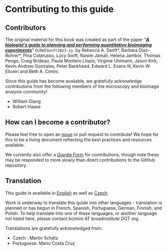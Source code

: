 # Contributing to this guide

## Contributors

The original material for this book was created as part of the paper "[**_A biologist’s guide to planning and performing quantitative bioimaging experiments_**](https://doi.org/10.1371/journal.pbio.3002167)" {cite}`Senft2023-zy`. by Rebecca A. Senft*, Barbara Diaz-Rohrer*, Pina Colarusso, Lucy Swift, Nasim Jamali, Helena Jambor, Thomas Pengo, Craig Brideau, Paula Montero Llopis, Virginie Uhlmann, Jason Kirk, Kevin Andrew Gonzales, Peter Bankhead, Edward L. Evans III, Kevin W Eliceiri and Beth A. Cimini.
	
Since this guide has become available, we gratefully acknowledge contributions from the following members of the microscopy and bioimage analysis community! 
- William Giang
- Robert Haase

## How can I become a contributor?

Please feel free to open an [issue](https://github.com/broadinstitute/MicroscopyForBeginnersReferenceGuide/issues) or pull request to contribute! We hope for this to be a living document reflecting the best practices and resources available.

We currently also offer a [Google Form](https://docs.google.com/forms/d/e/1FAIpQLScWQbemviI2OkvVkeTKUOozAzKNndcZpXIB_nE0qFMl72lqvQ/viewform) for contributions, though note these may be responded to more slowly than direct contributions to the GitHub repository.


## Translation

This guide is available in [English](https://www.bioimagingguide.org) as well as [Czech](https://cs.bioimagingguide.org). 

Work is underway to translate this guide into other languages - translation is planned or has begun in French, Spanish, Portuguese, German, Finnish, and Polish. To help translate into one of these languages, or another language not listed here, please contact bcimini AT broadinstitute DOT org.

Translations are gratefully acknowledged from:

- Czech : Martin Schätz
- Portuguese: Mario Costa Cruz
